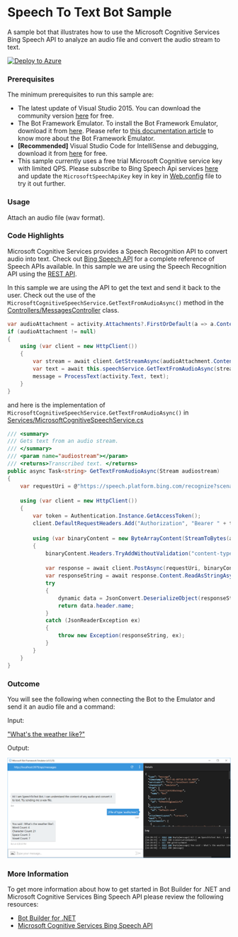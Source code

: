 ﻿# Speech To Text Bot Sample

A sample bot that illustrates how to use the Microsoft Cognitive Services Bing Speech API to analyze an audio file and convert the audio stream to text.

[![Deploy to Azure](http://azuredeploy.net/deploybutton.png)](https://azuredeploy.net)

### Prerequisites

The minimum prerequisites to run this sample are:
* The latest update of Visual Studio 2015. You can download the community version [here](http://www.visualstudio.com) for free.
* The Bot Framework Emulator. To install the Bot Framework Emulator, download it from [here](https://emulator.botframework.com/). Please refer to [this documentation article](https://github.com/microsoft/botframework-emulator/wiki/Getting-Started) to know more about the Bot Framework Emulator.
* **[Recommended]** Visual Studio Code for IntelliSense and debugging, download it from [here](https://code.visualstudio.com/) for free.
* This sample currently uses a free trial Microsoft Cognitive service key with limited QPS. Please subscribe to Bing Speech Api services [here](https://www.microsoft.com/cognitive-services/en-us/subscriptions) and update the `MicrosoftSpeechApiKey` key in key in [Web.config](Web.config) file to try it out further.

### Usage

Attach an audio file (wav format).

### Code Highlights

Microsoft Cognitive Services provides a Speech Recognition API to convert audio into text. Check out [Bing Speech API](https://www.microsoft.com/cognitive-services/en-us/speech-api) for a complete reference of Speech APIs available. In this sample we are using the Speech Recognition API using the [REST API](https://www.microsoft.com/cognitive-services/en-us/Speech-api/documentation/API-Reference-REST/BingVoiceRecognition).

In this sample we are using the API to get the text and send it back to the user. Check out the use of the `MicrosoftCognitiveSpeechService.GetTextFromAudioAsync()` method in the [Controllers/MessagesController](Controllers/MessagesController.cs) class.
````C#
var audioAttachment = activity.Attachments?.FirstOrDefault(a => a.ContentType.Equals("audio/wav"));
if (audioAttachment != null)
{
    using (var client = new HttpClient())
    {
        var stream = await client.GetStreamAsync(audioAttachment.ContentUrl);
        var text = await this.speechService.GetTextFromAudioAsync(stream);
        message = ProcessText(activity.Text, text);
    }
}
````

and here is the implementation of `MicrosoftCognitiveSpeechService.GetTextFromAudioAsync()` in [Services/MicrosoftCognitiveSpeechService.cs](Services/MicrosoftCognitiveSpeechService.cs)
````C#
/// <summary>
/// Gets text from an audio stream.
/// </summary>
/// <param name="audiostream"></param>
/// <returns>Transcribed text. </returns>
public async Task<string> GetTextFromAudioAsync(Stream audiostream)
{
    var requestUri = @"https://speech.platform.bing.com/recognize?scenarios=smd&appid=D4D52672-91D7-4C74-8AD8-42B1D98141A5&locale=en-US&device.os=bot&version=3.0&format=json&instanceid=565D69FF-E928-4B7E-87DA-9A750B96D9E3&requestid=" + Guid.NewGuid();

    using (var client = new HttpClient())
    {
        var token = Authentication.Instance.GetAccessToken();
        client.DefaultRequestHeaders.Add("Authorization", "Bearer " + token.access_token);

        using (var binaryContent = new ByteArrayContent(StreamToBytes(audiostream)))
        {
            binaryContent.Headers.TryAddWithoutValidation("content-type", "audio/wav; codec=\"audio/pcm\"; samplerate=16000");

            var response = await client.PostAsync(requestUri, binaryContent);
            var responseString = await response.Content.ReadAsStringAsync();
            try
            {
                dynamic data = JsonConvert.DeserializeObject(responseString);
                return data.header.name;
            }
            catch (JsonReaderException ex)
            {
                throw new Exception(responseString, ex);
            }
        }
    }
}
````

### Outcome

You will see the following when connecting the Bot to the Emulator and send it an audio file and a command:

Input:

["What's the weather like?"](audio/whatstheweatherlike.wav)

Output:

![Sample Outcome](images/outcome-emulator.png)

### More Information

To get more information about how to get started in Bot Builder for .NET and Microsoft Cognitive Services Bing Speech API please review the following resources:
* [Bot Builder for .NET](https://docs.botframework.com/en-us/csharp/builder/sdkreference/index.html)
* [Microsoft Cognitive Services Bing Speech API](https://www.microsoft.com/cognitive-services/en-us/speech-api)
